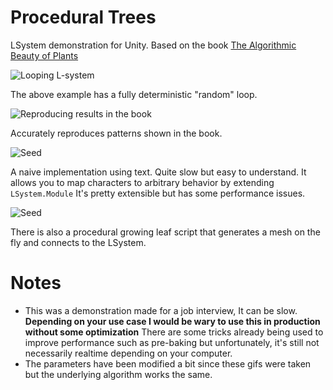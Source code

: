 # Procedural Trees
LSystem demonstration for Unity.
Based on the book [The Algorithmic Beauty of Plants](https://www.amazon.com/Algorithmic-Beauty-Plants-Virtual-Laboratory/dp/0387946764)

![Looping L-system](https://media.giphy.com/media/JNmA943xA83kQpToPm/giphy.gif)

The above example has a fully deterministic "random" loop. 

![Reproducing results in the book](https://media.giphy.com/media/St3rRONeAxaap0PEVK/giphy.gif)

Accurately reproduces patterns shown in the book.


![Seed](https://media.giphy.com/media/Q7Wf3iIPOP8y4xIRV5/giphy.gif)

A naive implementation using text. Quite slow but easy to understand. It allows you to map characters to arbitrary behavior by extending `LSystem.Module` It's pretty extensible but has some performance issues.

![Seed](https://media.giphy.com/media/f8PbJ8sqfWptR9b1Sq/giphy.gif)

There is also a procedural growing leaf script that generates a mesh on the fly and connects to the LSystem.

# Notes
- This was a demonstration made for a job interview, It can be slow. **Depending on your use case I would be wary to use this in production without some optimization**  There are some tricks already being used to improve performance such as pre-baking but unfortunately, it's still not necessarily realtime depending on your computer.
- The parameters have been modified a bit since these gifs were taken but the underlying algorithm works the same.


